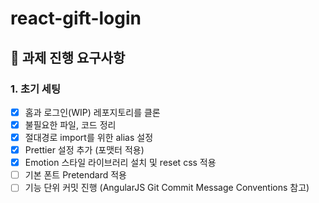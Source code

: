# react-gift-login

## 📝 과제 진행 요구사항

### 1. 초기 세팅
- [x] 홈과 로그인(WIP) 레포지토리를 클론
- [x] 불필요한 파일, 코드 정리
- [x] 절대경로 import를 위한 alias 설정
- [x] Prettier 설정 추가 (포맷터 적용)
- [x] Emotion 스타일 라이브러리 설치 및 reset css 적용
- [ ] 기본 폰트 Pretendard 적용
- [ ] 기능 단위 커밋 진행 (AngularJS Git Commit Message Conventions 참고)
